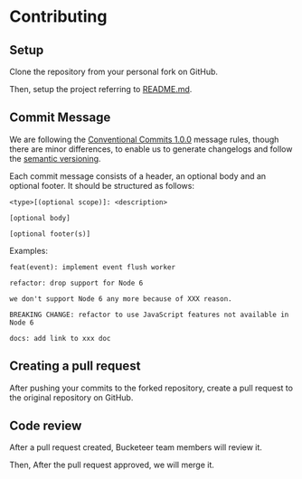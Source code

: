 # Contributing

## Setup

Clone the repository from your personal fork on GitHub.

Then, setup the project referring to [README.md](./README.md).

## Commit Message

We are following the [Conventional Commits 1.0.0](https://www.conventionalcommits.org/en/v1.0.0/) message rules, though there are minor differences, to enable us to generate changelogs and follow the [semantic versioning](https://semver.org/).

Each commit message consists of a header, an optional body and an optional footer. It should be structured as follows:

```
<type>[(optional scope)]: <description>

[optional body]

[optional footer(s)]
```

Examples:

```
feat(event): implement event flush worker
```

```
refactor: drop support for Node 6

we don't support Node 6 any more because of XXX reason.

BREAKING CHANGE: refactor to use JavaScript features not available in Node 6
```

```
docs: add link to xxx doc
```

## Creating a pull request

After pushing your commits to the forked repository, create a pull request to the original repository on GitHub.

## Code review

After a pull request created, Bucketeer team members will review it.

Then, After the pull request approved, we will merge it.
